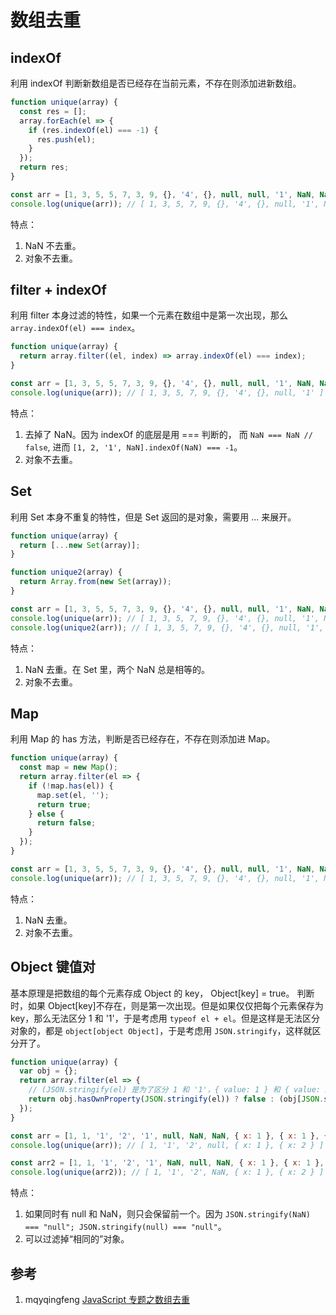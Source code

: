 # 数组去重

## indexOf

利用 indexOf 判断新数组是否已经存在当前元素，不存在则添加进新数组。

```javascript
function unique(array) {
  const res = [];
  array.forEach(el => {
    if (res.indexOf(el) === -1) {
      res.push(el);
    }
  });
  return res;
}

const arr = [1, 3, 5, 5, 7, 3, 9, {}, '4', {}, null, null, '1', NaN, NaN];
console.log(unique(arr)); // [ 1, 3, 5, 7, 9, {}, '4', {}, null, '1', NaN, NaN ]
```

特点：

1. NaN 不去重。
2. 对象不去重。

## filter + indexOf

利用 filter 本身过滤的特性，如果一个元素在数组中是第一次出现，那么 `array.indexOf(el) === index`。

```javascript
function unique(array) {
  return array.filter((el, index) => array.indexOf(el) === index);
}

const arr = [1, 3, 5, 5, 7, 3, 9, {}, '4', {}, null, null, '1', NaN, NaN];
console.log(unique(arr)); // [ 1, 3, 5, 7, 9, {}, '4', {}, null, '1' ]
```

特点：

1. 去掉了 NaN。因为 indexOf 的底层是用 === 判断的， 而 `NaN === NaN // false`, 进而 `[1, 2, '1', NaN].indexOf(NaN) === -1`。
2. 对象不去重。

## Set

利用 Set 本身不重复的特性，但是 Set 返回的是对象，需要用 ... 来展开。

```javascript
function unique(array) {
  return [...new Set(array)];
}

function unique2(array) {
  return Array.from(new Set(array));
}

const arr = [1, 3, 5, 5, 7, 3, 9, {}, '4', {}, null, null, '1', NaN, NaN];
console.log(unique(arr)); // [ 1, 3, 5, 7, 9, {}, '4', {}, null, '1', NaN ]
console.log(unique2(arr)); // [ 1, 3, 5, 7, 9, {}, '4', {}, null, '1', NaN ]
```

特点：

1. NaN 去重。在 Set 里，两个 NaN 总是相等的。
2. 对象不去重。

## Map

利用 Map 的 has 方法，判断是否已经存在，不存在则添加进 Map。

```javascript
function unique(array) {
  const map = new Map();
  return array.filter(el => {
    if (!map.has(el)) {
      map.set(el, '');
      return true;
    } else {
      return false;
    }
  });
}

const arr = [1, 3, 5, 5, 7, 3, 9, {}, '4', {}, null, null, '1', NaN, NaN];
console.log(unique(arr)); // [ 1, 3, 5, 7, 9, {}, '4', {}, null, '1', NaN ]
```

特点：

1. NaN 去重。
2. 对象不去重。

## Object 键值对

基本原理是把数组的每个元素存成 Object 的 key， Object[key] = true。 判断时，如果 Object[key]不存在，则是第一次出现。但是如果仅仅把每个元素保存为 key，那么无法区分 1 和 '1'，于是考虑用 `typeof el + el`。但是这样是无法区分对象的，都是 `object[object Object]`，于是考虑用 `JSON.stringify`，这样就区分开了。

```javascript
function unique(array) {
  var obj = {};
  return array.filter(el => {
    // (JSON.stringify(el) 是为了区分 1 和 '1'，{ value: 1 } 和 { value: 2 }
    return obj.hasOwnProperty(JSON.stringify(el)) ? false : (obj[JSON.stringify(el)] = true);
  });
}

const arr = [1, 1, '1', '2', '1', null, NaN, NaN, { x: 1 }, { x: 1 }, { x: 2 }];
console.log(unique(arr)); // [ 1, '1', '2', null, { x: 1 }, { x: 2 } ]

const arr2 = [1, 1, '1', '2', '1', NaN, null, NaN, { x: 1 }, { x: 1 }, { x: 2 }];
console.log(unique(arr2)); // [ 1, '1', '2', NaN, { x: 1 }, { x: 2 } ]
```

特点：

1. 如果同时有 null 和 NaN，则只会保留前一个。因为 `JSON.stringify(NaN) === "null"; JSON.stringify(null) === "null"`。
2. 可以过滤掉“相同的”对象。

## 参考

1. mqyqingfeng [JavaScript 专题之数组去重](https://github.com/mqyqingfeng/Blog/issues/27)
